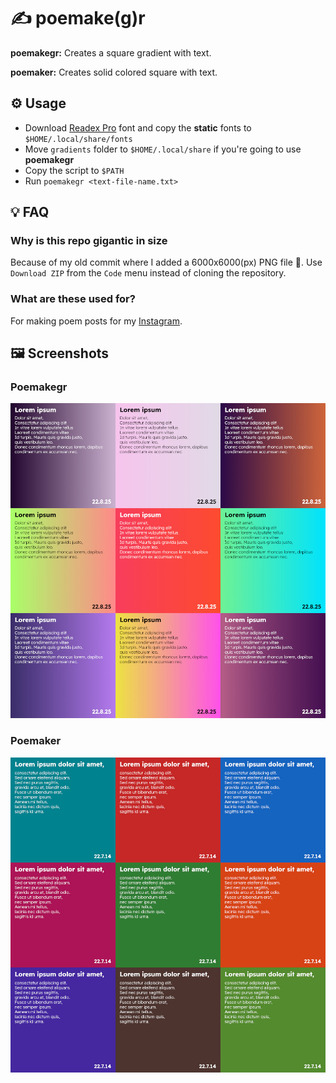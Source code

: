 # ✍ poemake(g)r
__poemakegr:__ Creates a square gradient with text. 

__poemaker:__ Creates solid colored square with text. 

## ⚙️ Usage
- Download [Readex Pro](https://fonts.google.com/specimen/Readex+Pro) font and copy the __static__ fonts to `$HOME/.local/share/fonts`
- Move `gradients` folder to `$HOME/.local/share` if you're going to use __poemakegr__
- Copy the script to `$PATH`
- Run `poemakegr <text-file-name.txt>`

## 💡 FAQ
### Why is this repo gigantic in size
Because of my old commit where I added a 6000x6000(px) PNG file 😬. Use `Download ZIP` from the `Code` menu instead of cloning the repository.

### What are these used for?
For making poem posts for my [Instagram](https://www.instagram.com/dybdeskarphet.siir).

## 🖼️ Screenshots
### Poemakegr
<img src="screenshot_gr.jpg" alt="Poemakegr">

### Poemaker
<img src="screenshot.jpg" alt="Poemaker">
